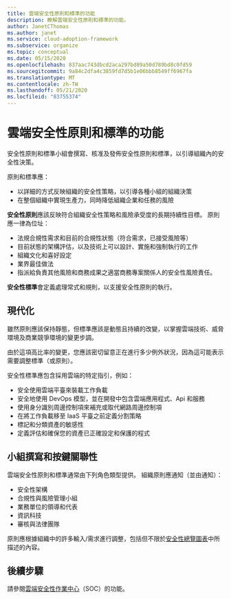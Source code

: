 ```yaml
---
title: 雲端安全性原則和標準的功能
description: 瞭解雲端安全性原則和標準的功能。
author: JanetCThomas
ms.author: janet
ms.service: cloud-adoption-framework
ms.subservice: organize
ms.topic: conceptual
ms.date: 05/15/2020
ms.openlocfilehash: 837aac743dbcd2aca297bd89a50d789bd8c0fd59
ms.sourcegitcommit: 9a84c2dfa4c3859fd7d5b1e06bbb8549ff6967fa
ms.translationtype: MT
ms.contentlocale: zh-TW
ms.lasthandoff: 05/21/2020
ms.locfileid: "83755374"
---
```

# <a name="function-of-cloud-security-policy-and-standards"></a>雲端安全性原則和標準的功能

安全性原則和標準小組會撰寫、核准及發佈安全性原則和標準，以引導組織內的安全性決策。

原則和標準應：

- 以詳細的方式反映組織的安全性策略，以引導各種小組的組織決策
- 在整個組織中實現生產力，同時降低組織企業和任務的風險

**安全性原則**應該反映符合組織安全性策略和風險承受度的長期持續性目標。 原則應一律為位址：

- 法規合規性需求和目前的合規性狀態（符合需求，已接受風險等）
- 目前狀態的架構評估，以及技術上可以設計、實施和強制執行的工作
- 組織文化和喜好設定
- 業界最佳做法
- 指派給負責其他風險和商務成果之適當商務專案關係人的安全性風險責任。

**安全性標準**會定義處理常式和規則，以支援安全性原則的執行。

## <a name="modernization"></a>現代化

雖然原則應該保持靜態，但標準應該是動態且持續的改變，以掌握雲端技術、威脅環境及商業競爭環境的變更步調。

由於這項高比率的變更，您應該密切留意正在進行多少例外狀況，因為這可能表示需要調整標準（或原則）。

安全性標準應包含採用雲端的特定指引，例如：

- 安全使用雲端平臺來裝載工作負載
- 安全地使用 DevOps 模型，並在開發中包含雲端應用程式、Api 和服務
- 使用身分識別周邊控制項來補充或取代網路周邊控制項
- 在將工作負載移至 IaaS 平臺之前定義分割策略
- 標記和分類資產的敏感性
- 定義評估和確保您的資產已正確設定和保護的程式

## <a name="team-composition-and-key-relationships"></a>小組撰寫和按鍵關聯性

雲端安全性原則和標準通常由下列角色類型提供。 組織原則應通知（並由通知）：

- 安全性架構
- 合規性與風險管理小組
- 業務單位的領導和代表
- 資訊科技
- 審核與法律團隊

原則應根據組織中的許多輸入/需求進行調整，包括但不限於[安全性總覽圖表](./cloud-security.md)中所描述的內容。

## <a name="next-steps"></a>後續步驟

請參閱[雲端安全性作業中心](./cloud-security-operations-center.md)（SOC）的功能。
